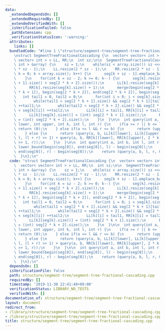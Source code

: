 ```yaml
---
data:
  _extendedDependsOn: []
  _extendedRequiredBy: []
  _extendedVerifiedWith: []
  _isVerificationFailed: false
  _pathExtension: cpp
  _verificationStatusIcon: ':warning:'
  attributes:
    links: []
  bundledCode: "#line 1 \"structure/segment-tree/segment-tree-fractional-cascading.cpp\"\
    \nstruct SegmentTreeFractionalCascading {\n  vector< vector< int > > seg;\n  vector<\
    \ vector< int > > LL, RR;\n  int sz;\n\n  SegmentTreeFractionalCascading(vector<\
    \ int > &array) {\n    sz = 1;\n    while(sz < array.size()) sz <<= 1;\n    seg.resize(2\
    \ * sz - 1);\n    LL.resize(2 * sz - 1);\n    RR.resize(2 * sz - 1);\n    for(int\
    \ k = 0; k < array.size(); k++) {\n      seg[k + sz - 1].emplace_back(array[k]);\n\
    \    }\n    for(int k = sz - 2; k >= 0; k--) {\n      seg[k].resize(seg[2 * k\
    \ + 1].size() + seg[2 * k + 2].size());\n      LL[k].resize(seg[k].size() + 1);\n\
    \      RR[k].resize(seg[k].size() + 1);\n      merge(begin(seg[2 * k + 1]), end(seg[2\
    \ * k + 1]), begin(seg[2 * k + 2]), end(seg[2 * k + 2]), begin(seg[k]));\n   \
    \   int tail1 = 0, tail2 = 0;\n      for(int i = 0; i < seg[k].size(); i++) {\n\
    \        while(tail1 < seg[2 * k + 1].size() && seg[2 * k + 1][tail1] < seg[k][i])\
    \ ++tail1;\n        while(tail2 < seg[2 * k + 2].size() && seg[2 * k + 2][tail2]\
    \ < seg[k][i]) ++tail2;\n        LL[k][i] = tail1, RR[k][i] = tail2;\n      }\n\
    \      LL[k][seg[k].size()] = (int) seg[2 * k + 1].size();\n      RR[k][seg[k].size()]\
    \ = (int) seg[2 * k + 2].size();\n    }\n  }\n\n  int query(int a, int b, int\
    \ lower, int upper, int k, int l, int r) {\n    if(a >= r || b <= l) {\n     \
    \ return (0);\n    } else if(a <= l && r <= b) {\n      return (upper - lower);\n\
    \    } else {\n      return (query(a, b, LL[k][lower], LL[k][upper], 2 * k + 1,\
    \ l, (l + r) >> 1) + query(a, b, RR[k][lower], RR[k][upper], 2 * k + 2, (l + r)\
    \ >> 1, r));\n    }\n  }\n\n  int query(int a, int b, int l, int r) {\n    l =\
    \ lower_bound(begin(seg[0]), end(seg[0]), l) - begin(seg[0]);\n    r = lower_bound(begin(seg[0]),\
    \ end(seg[0]), r) - begin(seg[0]);\n    return (query(a, b, l, r, 0, 0, sz));\n\
    \  }\n};\n"
  code: "struct SegmentTreeFractionalCascading {\n  vector< vector< int > > seg;\n\
    \  vector< vector< int > > LL, RR;\n  int sz;\n\n  SegmentTreeFractionalCascading(vector<\
    \ int > &array) {\n    sz = 1;\n    while(sz < array.size()) sz <<= 1;\n    seg.resize(2\
    \ * sz - 1);\n    LL.resize(2 * sz - 1);\n    RR.resize(2 * sz - 1);\n    for(int\
    \ k = 0; k < array.size(); k++) {\n      seg[k + sz - 1].emplace_back(array[k]);\n\
    \    }\n    for(int k = sz - 2; k >= 0; k--) {\n      seg[k].resize(seg[2 * k\
    \ + 1].size() + seg[2 * k + 2].size());\n      LL[k].resize(seg[k].size() + 1);\n\
    \      RR[k].resize(seg[k].size() + 1);\n      merge(begin(seg[2 * k + 1]), end(seg[2\
    \ * k + 1]), begin(seg[2 * k + 2]), end(seg[2 * k + 2]), begin(seg[k]));\n   \
    \   int tail1 = 0, tail2 = 0;\n      for(int i = 0; i < seg[k].size(); i++) {\n\
    \        while(tail1 < seg[2 * k + 1].size() && seg[2 * k + 1][tail1] < seg[k][i])\
    \ ++tail1;\n        while(tail2 < seg[2 * k + 2].size() && seg[2 * k + 2][tail2]\
    \ < seg[k][i]) ++tail2;\n        LL[k][i] = tail1, RR[k][i] = tail2;\n      }\n\
    \      LL[k][seg[k].size()] = (int) seg[2 * k + 1].size();\n      RR[k][seg[k].size()]\
    \ = (int) seg[2 * k + 2].size();\n    }\n  }\n\n  int query(int a, int b, int\
    \ lower, int upper, int k, int l, int r) {\n    if(a >= r || b <= l) {\n     \
    \ return (0);\n    } else if(a <= l && r <= b) {\n      return (upper - lower);\n\
    \    } else {\n      return (query(a, b, LL[k][lower], LL[k][upper], 2 * k + 1,\
    \ l, (l + r) >> 1) + query(a, b, RR[k][lower], RR[k][upper], 2 * k + 2, (l + r)\
    \ >> 1, r));\n    }\n  }\n\n  int query(int a, int b, int l, int r) {\n    l =\
    \ lower_bound(begin(seg[0]), end(seg[0]), l) - begin(seg[0]);\n    r = lower_bound(begin(seg[0]),\
    \ end(seg[0]), r) - begin(seg[0]);\n    return (query(a, b, l, r, 0, 0, sz));\n\
    \  }\n};\n"
  dependsOn: []
  isVerificationFile: false
  path: structure/segment-tree/segment-tree-fractional-cascading.cpp
  requiredBy: []
  timestamp: '2019-11-30 22:41:48+09:00'
  verificationStatus: LIBRARY_NO_TESTS
  verifiedWith: []
documentation_of: structure/segment-tree/segment-tree-fractional-cascading.cpp
layout: document
redirect_from:
- /library/structure/segment-tree/segment-tree-fractional-cascading.cpp
- /library/structure/segment-tree/segment-tree-fractional-cascading.cpp.html
title: structure/segment-tree/segment-tree-fractional-cascading.cpp
---
```

